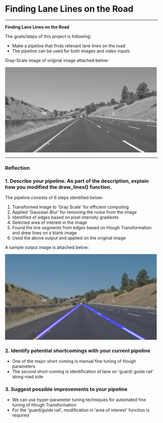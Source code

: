 # **Finding Lane Lines on the Road** 

---

**Finding Lane Lines on the Road**

The goals/steps of this project is following:
* Make a pipeline that finds relevant lane lines on the road
* The pipeline can be used for both images and video inputs

Gray-Scale image of original image attached below:

<img src="Images/GrayImage.jpg" width = "500">

---

### Reflection

### 1. Describe your pipeline. As part of the description, explain how you modified the draw_lines() function.

The pipeline consists of 6 steps identified below:
1. Transformed image to 'Gray Scale' for efficient computing
2. Applied 'Gaussian Blur' for removing the noise from the image
3. Identified of edges based on pixel intensity gradients 
4. Selected area of interest in the image
5. Found the line segments from edges based on Hough Transformation and drew lines on a blank image
6. Used the above output and applied on the original image
 
A sample output image is attached below: 

<img src="Images/whiteCarLaneSwitch.jpg" width = "500">



### 2. Identify potential shortcomings with your current pipeline

* One of the major short coming is manual fine tuning of Hough parameters 
* The second short-coming is identification of lane on 'guard/ guide rail' along road side 


### 3. Suggest possible improvements to your pipeline

* We can use hyper-parameter tuning techniques for automated fine tuning of Hough Transformation
* For the 'guard/guide rail', modification in 'area of interest' function is required 
